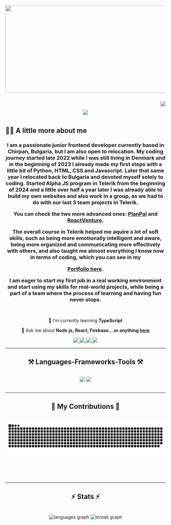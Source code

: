 <div align="center">
  <img src="https://images.pexels.com/photos/965345/pexels-photo-965345.jpeg?auto=compress&cs=tinysrgb&w=1260&h=750&dpr=1" height="275" width="1100" />
</div>

###

<img align="right" src="https://visitor-badge.laobi.icu/badge?page_id=MilenDonevv.MilenDonevv" />

<h1 align="center">
    <img src="https://readme-typing-svg.herokuapp.com/?font=Righteous&size=35&center=true&vCenter=true&width=500&height=70&duration=5500&lines=Hi+There!+👋;+I'm+Milen+Donev!;+Welcome+to+my+Github+profile!;" />
</h1>

## 👩‍💻 A little more about me
<h3 align="center">I am a passionate junior frontend developer currently based in Chirpan, Bulgaria, but I am also open to relocation. My coding journey started late 2022 while I was still living in Denmark and in the beginning of 2023 I already made my first steps with a little bit of Python, HTML, CSS and Javascript. Later that same year I relocated back to Bulgaria and devoted myself solely to coding. Started Alpha JS program in Telerik from the beginning of 2024 and a little over half a year later I was already able to build my own websites and also work in a group, as we had to do with our last 3 team projects in Telerik. 

You can check the two more advanced ones: [PlanPal](https://reactprojecta58.github.io/PlanPal/) and [ReactVenture](https://reactprojecta58.github.io/ReactVenture/). 

The overall course in Telerik helped me aquire a lot of soft skills, such as being more emotionally intelligent and aware, being more organized and communicating more effectively with others, and also taught me almost everything I know now in terms of coding, which you can see in my 

[Portfolio here](https://milendonevv.github.io/Portfolio-Website/).

I am eager to start my first job in a real working environment and start using my skills for real-world projects, while being a part of a team where the process of learning and having fun never stops.</h3>

<br/>

<div align="center">
 
 <!-- 🔭 I’m currently working on **Portfolio projects**  --> <!-- Commented out -->
 
 🌱 I’m currently learning **TypeScript**

💬 Ask me about **Node.js, React, Firebase... or anything [here](https://github.com/MilenDonevv/MilenDonevv/issues)**

 </div>
 
<div align="center"> 
  <a href="mailto:milendonev95@gmail.com" target="_blank"> 
    <img src="https://img.shields.io/badge/Gmail-333333?style=for-the-badge&logo=gmail&logoColor=red" />
  </a>
  <a href="https://www.linkedin.com/in/milen-donev-00b031227/" target="_blank">
    <img src="https://img.shields.io/badge/LinkedIn-0077B5?style=for-the-badge&logo=linkedin&logoColor=white" target="_blank" />
  </a>
  <a href="https://milendonevv.github.io/Portfolio-Website/" target="_blank">
     <img src="https://img.shields.io/badge/Portfolio-FF5722?style=for-the-badge&logo=todoist&logoColor=white" target="_blank" />
  </a>
  <a href="./Milen_Donev_Resume.pdf" target="_blank"> 
     <img src="https://img.shields.io/badge/CV-0054D2?style=for-the-badge&logo=adobeacrobatreader&logoColor=white" />
  </a>
</div>

<hr/>

<h2 align="center">⚒️ Languages-Frameworks-Tools ⚒️</h2>
<br/>
<div align="center">
    <img src="https://skillicons.dev/icons?i=nodejs,github,react,bootstrap,html,css,vscode,git,jest,postman" />
    <img src="https://skillicons.dev/icons?i=javascript,firebase,expressjs,mongodb,typescript,ajax,json"/><br>
</div>

<br/>
<hr/>

<div align="center">
  <h2>🐍 My Contributions 🐍</h2>
  <br>
  <img alt="snake eating my contributions" src="https://raw.githubusercontent.com/MilenDonevv/MilenDonevv/output/github-contribution-grid-snake.svg" />
  
  <br/><br/><br/>
</div>

<hr/>

<h2 align="center">⚡ Stats ⚡</h2>
<br>
<div align=center>
<div align="center">
  <img src="https://github-readme-stats.vercel.app/api/top-langs?username=MilenDonevv&locale=en&hide_title=false&layout=compact&card_width=320&langs_count=5&theme=tokyonight&hide_border=true&order=2" height="150" alt="languages graph" />
  <img src="https://streak-stats.demolab.com?user=MilenDonevv&locale=en&mode=daily&theme=tokyonight&hide_border=true&border_radius=5&order=3" height="150" alt="streak graph" />
</div>
</div>

<br/><br/>
